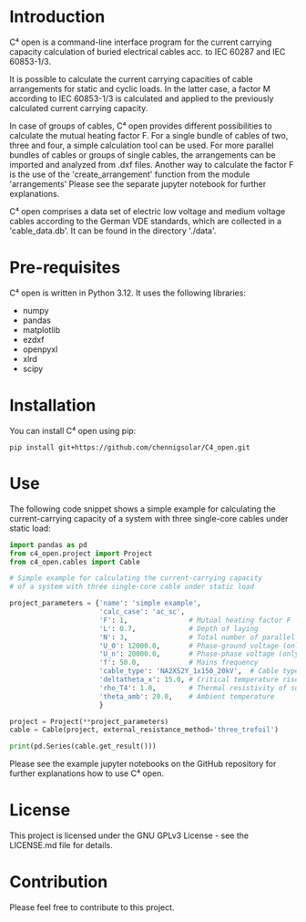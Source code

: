 # Introduction
C⁴ open is a command-line interface program for the current carrying capacity calculation of buried electrical cables 
acc. to IEC 60287 and IEC 60853-1/3. 

It is possible to calculate the current carrying capacities of cable arrangements for static and cyclic loads. 
In the latter case, a factor M according to IEC 60853-1/3 is calculated and applied to the previously calculated 
current carrying capacity.

In case of groups of cables, C⁴ open provides different possibilities to calculate the mutual heating factor F. 
For a single bundle of cables of two, three and four, a simple calculation tool can be used. 
For more parallel bundles of cables or groups of single cables, the arrangements can be imported and analyzed 
from .dxf files. Another way to calculate the factor F is the use of the 'create_arrangement' function from the module
'arrangements' Please see the separate jupyter notebook for further explanations.

C⁴ open comprises a data set of electric low voltage and medium voltage cables 
according to the German VDE standards, which are collected in a 'cable_data.db'. It can be found in the 
directory './data'.

# Pre-requisites
C⁴ open is written in Python 3.12. It uses the following libraries:
- numpy
- pandas
- matplotlib
- ezdxf
- openpyxl
- xlrd
- scipy

# Installation
You can install C⁴ open using pip:

```shell
pip install git+https://github.com/chennigsolar/C4_open.git
```

# Use
The following code snippet shows a simple example for calculating the current-carrying capacity of a system with three single-core cables under static load:

```python
import pandas as pd
from c4_open.project import Project
from c4_open.cables import Cable

# Simple example for calculating the current-carrying capacity 
# of a system with three single-core cable under static load

project_parameters = {'name': 'simple example',
                      'calc_case': 'ac_sc',
                      'F': 1,               # Mutual heating factor F
                      'L': 0.7,             # Depth of laying
                      'N': 3,               # Total number of parallel cables (or pipes)
                      'U_0': 12000.0,       # Phase-ground voltage (only for ac cables)
                      'U_n': 20000.0,       # Phase-phase voltage (only for ac cables)
                      'f': 50.0,            # Mains frequency
                      'cable_type': 'NA2XS2Y_1x150_20kV',  # Cable type according to 'cable_data.xlsx'
                      'deltatheta_x': 15.0, # Critical temperature rise of soil above drying of soil occurs 
                      'rho_T4': 1.0,        # Thermal resistivity of soil
                      'theta_amb': 20.0,    # Ambient temperature          
                      }

project = Project(**project_parameters)
cable = Cable(project, external_resistance_method='three_trefoil')

print(pd.Series(cable.get_result()))
```
Please see the example jupyter notebooks on the GitHub repository for further explanations how to use C⁴ open.

# License
This project is licensed under the GNU GPLv3 License - see the LICENSE.md file for details.

# Contribution
Please feel free to contribute to this project.